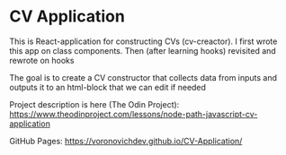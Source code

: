 # CV Application

This is React-application for constructing CVs (cv-creactor). 
I first wrote this app on class components. Then (after learning hooks) revisited and rewrote on hooks

The goal is to create a CV constructor that collects data from inputs and outputs it to an html-block that we can edit if needed

Project description is here (The Odin Project): https://www.theodinproject.com/lessons/node-path-javascript-cv-application

GitHub Pages: https://voronovichdev.github.io/CV-Application/
